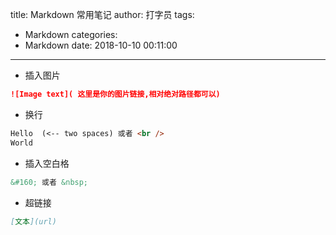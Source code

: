title: Markdown 常用笔记
author: 打字员
tags:
  - Markdown
categories:
  - Markdown
date: 2018-10-10 00:11:00
---
* 插入图片
```Markdown
![Image text]( 这里是你的图片链接,相对绝对路径都可以)
```
* 换行
```Markdown
Hello  (<-- two spaces) 或者 <br />
World
```
* 插入空白格
```Markdown
&#160; 或者 &nbsp;
```
* 超链接
```Markdown
[文本](url)
```